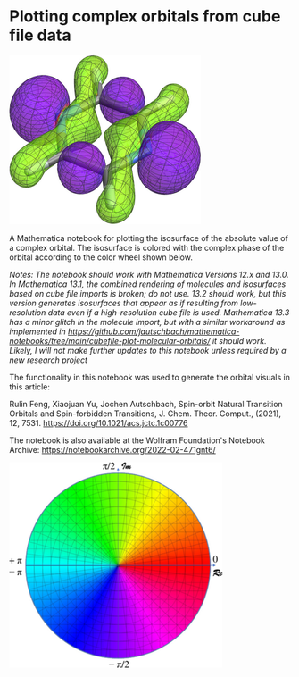 # Plotting complex orbitals from cube file data

![Isosuface of the absolute value of a complex orbital, with surface colored by the complex phase](orbitalplot-example.png)

A Mathematica notebook for plotting the isosurface of the absolute value
of a complex orbital. The isosurface is colored with the complex phase
of the orbital according to the color wheel shown below. 

*Notes: The notebook should work with Mathematica Versions 12.x and 13.0. In Mathematica 13.1, the combined rendering of molecules and isosurfaces based on cube file imports is broken; do not use. 13.2 should work, but this version generates isosurfaces that appear as if resulting from low-resolution data even if a high-resolution cube file is used. Mathematica 13.3 has a minor glitch in the molecule import, but with a similar workaround as implemented in https://github.com/jautschbach/mathematica-notebooks/tree/main/cubefile-plot-molecular-orbitals/ it should work. Likely, I will not make further updates to this notebook unless required by a new research project*

The functionality in this notebook was used to generate the orbital visuals in this article:

Rulin Feng, Xiaojuan Yu, Jochen Autschbach, Spin-orbit Natural Transition Orbitals and Spin-forbidden Transitions, J. Chem. Theor. Comput., (2021), 12, 7531. https://doi.org/10.1021/acs.jctc.1c00776 

The notebook is also available at the Wolfram Foundation's Notebook
Archive: https://notebookarchive.org/2022-02-471gnt6/


![Color coding for the complex phase used in the notebook](colorwheel-modified.png)

